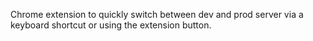 Chrome extension to quickly switch between dev and prod server via a keyboard shortcut or using the extension button.
